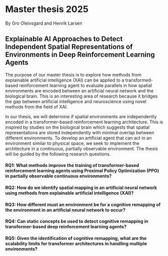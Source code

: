 # Master thesis 2025
By Gro Oleivsgard and Henrik Larsen


## Explainable AI Approaches to Detect Independent Spatial Representations of Environments in Deep Reinforcement Learning Agents

The purpose of our master thesis is to explore how methods from explainable artificial intelligence (XAI) can be applied to a transformed-based reinforcement learning agent to evaluate parallels in how spatial environments are encoded between an artificial neural network and the biological brain. This is an interesting area of research because it bridges the gap between artificial intelligence and neuroscience using novel methods from the field of XAI.

In our thesis, we will determine if spatial environments are independently encoded in a transformer-based reinforcement learning architecture. This is inspired by studies on the biological brain which suggests that spatial representations are stored independently with minimal overlap between different environments. To develop an artificial agent that can act in an environment similar to physical space, we seek to implement the architecture in a continuous, partially observable environment. The thesis will be guided by the following research questions.

#### RQ1: What methods improve the training of transformer-based reinforcement learning agents using Proximal Policy Optimization (PPO) in partially observable continuous environments?

#### RQ2: How do we identify spatial mapping in an artificial neural network using methods from explainable artificial intelligence (XAI)?

#### RQ3: How different must an environment be for a cognitive remapping of the environment in an artificial neural network to occur?

#### RQ4: Can static concepts be used to detect cognitive remapping in transformer-based deep reinforcement learning agents?

#### RQ5: Given the identification of cognitive remapping, what are the scalability limits for transformer architectures in handling multiple environments?

